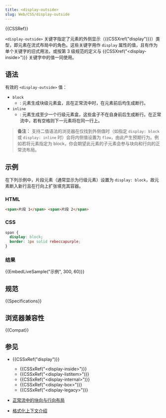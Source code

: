 ```yaml
---
title: <display-outside>
slug: Web/CSS/display-outside
---
```


{{CSSRef}}

`<display-outside>` 关键字指定了元素的外侧显示（{{CSSXref("display")}}）类型，即元素在流式布局中的角色。这些关键字用作 `display` 属性的值，且有作为单个关键字的旧式用法，或按第 3 级规范的定义与 {{CSSXref("&lt;display-inside&gt;")}} 关键字中的值一同使用。

## 语法

有效的 `<display-outside>` 值：

- `block`
  - : 元素生成块级元素盒，且在正常流中时，在元素前后均生成断行。
- `inline`
  - : 元素生成至少一个行级元素盒，这些盒子不在自身前后生成断行。在正常流中，若有空格则下一元素将在同一行上。

> **备注：** 支持二值语法的浏览器在仅找到外侧值时（如指定 `display: block` 或 `display: inline` 时）会将内侧值设置为 `flow`，由此产生预期行为。例如若将元素指定为 block，你会期望此元素的子元素会参与块向和行向的正常流布局。

## 示例

在下列示例中，片段元素（通常显示为行级元素）设置为 `display: block`，故元素断入新行且在行向上扩张填充其容器。

### HTML

```html
<span>片段 1</span> <span>片段 2</span>
```

### CSS

```css
span {
  display: block;
  border: 1px solid rebeccapurple;
}
```

### 结果

{{EmbedLiveSample("示例", 300, 60)}}

## 规范

{{Specifications}}

## 浏览器兼容性

{{Compat}}

## 参见

- {{CSSxRef("display")}}

  - {{CSSxRef("&lt;display-inside&gt;")}}
  - {{CSSxRef("&lt;display-listitem&gt;")}}
  - {{CSSxRef("&lt;display-internal&gt;")}}
  - {{CSSxRef("&lt;display-box&gt;")}}
  - {{CSSxRef("&lt;display-legacy&gt;")}}

- [正常流中的块向与行向布局](/zh-CN/docs/Web/CSS/CSS_flow_layout/Block_and_inline_layout_in_normal_flow)
- [格式化上下文介绍](/zh-CN/docs/Web/CSS/CSS_flow_layout/Introduction_to_formatting_contexts)

